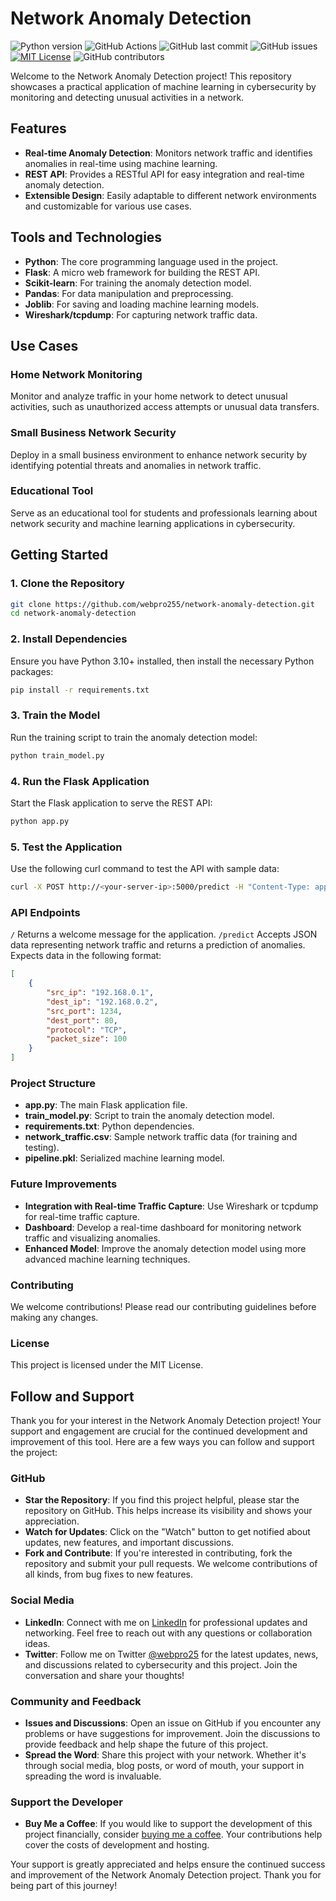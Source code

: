 # Network Anomaly Detection
![Python version](https://img.shields.io/badge/python-3.10+-blue)
![GitHub Actions](https://github.com/webpro255/network-anomaly-detection/actions/workflows/python-app.yml/badge.svg)
![GitHub last commit](https://img.shields.io/github/last-commit/webpro255/network-anomaly-detection)
![GitHub issues](https://img.shields.io/github/issues/webpro255/network-anomaly-detection)
[![MIT License](https://img.shields.io/badge/License-MIT-yellow.svg)](https://github.com/webpro255/network-anomaly-detection/blob/main/LICENSE)
![GitHub contributors](https://img.shields.io/github/contributors/webpro255/network-anomaly-detection)

Welcome to the Network Anomaly Detection project! This repository showcases a practical application of machine learning in cybersecurity by monitoring and detecting unusual activities in a network. 

## Features
- **Real-time Anomaly Detection**: Monitors network traffic and identifies anomalies in real-time using machine learning.
- **REST API**: Provides a RESTful API for easy integration and real-time anomaly detection.
- **Extensible Design**: Easily adaptable to different network environments and customizable for various use cases.

## Tools and Technologies
- **Python**: The core programming language used in the project.
- **Flask**: A micro web framework for building the REST API.
- **Scikit-learn**: For training the anomaly detection model.
- **Pandas**: For data manipulation and preprocessing.
- **Joblib**: For saving and loading machine learning models.
- **Wireshark/tcpdump**: For capturing network traffic data.

## Use Cases
### Home Network Monitoring
Monitor and analyze traffic in your home network to detect unusual activities, such as unauthorized access attempts or unusual data transfers.

### Small Business Network Security
Deploy in a small business environment to enhance network security by identifying potential threats and anomalies in network traffic.

### Educational Tool
Serve as an educational tool for students and professionals learning about network security and machine learning applications in cybersecurity.

## Getting Started

### 1. Clone the Repository
```sh
git clone https://github.com/webpro255/network-anomaly-detection.git
cd network-anomaly-detection
```
### 2. Install Dependencies

Ensure you have Python 3.10+ installed, then install the necessary Python packages:
```sh
pip install -r requirements.txt
```
### 3. Train the Model

Run the training script to train the anomaly detection model:
```sh
python train_model.py
```
### 4. Run the Flask Application

Start the Flask application to serve the REST API:
```sh
python app.py
```
### 5. Test the Application

Use the following curl command to test the API with sample data:
```sh
curl -X POST http://<your-server-ip>:5000/predict -H "Content-Type: application/json" -d '[{"src_ip": "192.168.0.1", "dest_ip": "192.168.0.2", "src_port": 1234, "dest_port": 80, "protocol": "TCP", "packet_size": 100}]'
```
### API Endpoints
`/`
Returns a welcome message for the application.
`/predict`
Accepts JSON data representing network traffic and returns a prediction of anomalies. Expects data in the following format:
```json
[
    {
        "src_ip": "192.168.0.1",
        "dest_ip": "192.168.0.2",
        "src_port": 1234,
        "dest_port": 80,
        "protocol": "TCP",
        "packet_size": 100
    }
]
```
### Project Structure
- **app.py**: The main Flask application file.
- **train_model.py**: Script to train the anomaly detection model.
- **requirements.txt**: Python dependencies.
- **network_traffic.csv**: Sample network traffic data (for training and testing).
- **pipeline.pkl**: Serialized machine learning model.

### Future Improvements
- **Integration with Real-time Traffic Capture**: Use Wireshark or tcpdump for real-time traffic capture.
- **Dashboard**: Develop a real-time dashboard for monitoring network traffic and visualizing anomalies.
- **Enhanced Model**: Improve the anomaly detection model using more advanced machine learning techniques.

### Contributing
We welcome contributions! Please read our contributing guidelines before making any changes.

### License
This project is licensed under the MIT License.

## Follow and Support

Thank you for your interest in the Network Anomaly Detection project! Your support and engagement are crucial for the continued development and improvement of this tool. Here are a few ways you can follow and support the project:

### GitHub
- **Star the Repository**: If you find this project helpful, please star the repository on GitHub. This helps increase its visibility and shows your appreciation.
- **Watch for Updates**: Click on the "Watch" button to get notified about updates, new features, and important discussions.
- **Fork and Contribute**: If you're interested in contributing, fork the repository and submit your pull requests. We welcome contributions of all kinds, from bug fixes to new features.

### Social Media
- **LinkedIn**: Connect with me on [LinkedIn](https://www.linkedin.com/in/davidgrice-cybersecurity/) for professional updates and networking. Feel free to reach out with any questions or collaboration ideas.
- **Twitter**: Follow me on Twitter [@webpro25](https://twitter.com/webpro25) for the latest updates, news, and discussions related to cybersecurity and this project. Join the conversation and share your thoughts!

### Community and Feedback
- **Issues and Discussions**: Open an issue on GitHub if you encounter any problems or have suggestions for improvement. Join the discussions to provide feedback and help shape the future of this project.
- **Spread the Word**: Share this project with your network. Whether it's through social media, blog posts, or word of mouth, your support in spreading the word is invaluable.

### Support the Developer
- **Buy Me a Coffee**: If you would like to support the development of this project financially, consider [buying me a coffee](https://www.buymeacoffee.com/webpro255). Your contributions help cover the costs of development and hosting.

Your support is greatly appreciated and helps ensure the continued success and improvement of the Network Anomaly Detection project. Thank you for being part of this journey!
